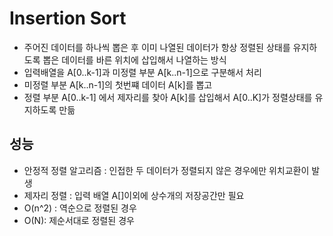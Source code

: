 # Insertion Sort

- 주어진 데이터를 하나씩 뽑은 후 이미 나열된 데이터가 항상 정렬된 상태를 유지하도록 뽑은 데이터를 바른 위치에 삽입해서 나열하는 방식
- 입력배열을 A[0..k-1]과 미정렬 부분 A[k..n-1]으로 구분해서 처리
- 미정렬 부분 A[k..n-1]의 첫번쨰 데이터 A[k]를 뽑고 
- 정렬 부분 A[0..k-1] 에서 제자리를 찾아 A[k]를 삽입해서 A[0..K]가 정렬상태를 유지하도록 만듦
## 성능
- 안정적 정렬 알고리즘 : 인접한 두 데이터가 정렬되지 않은 경우에만 위치교환이 발생 
- 제자리 정렬 : 입력 배열 A[]이외에 상수개의 저장공간만  필요
- O(n^2) : 역순으로 정렬된 경우
- O(N): 제순서대로 정렬된 경우
